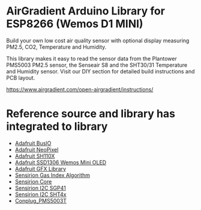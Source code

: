 AirGradient Arduino Library for ESP8266 (Wemos D1 MINI)
=====================================================================================================

Build your own low cost air quality sensor with optional display measuring PM2.5, CO2, Temperature and Humidity. 

This library makes it easy to read the sensor data from the Plantower PMS5003 PM2.5 sensor, the Senseair S8 and the SHT30/31 Temperature and Humidity sensor. Visit our DIY section for detailed build instructions and PCB layout.

https://www.airgradient.com/open-airgradient/instructions/


# Reference source and library has integrated to library

- [Adafruit BusIO](https://github.com/adafruit/Adafruit_BusIO)
- [Adafruit NeoPixel](https://github.com/adafruit/Adafruit_NeoPixel)
- [Adafruit SH110X](https://github.com/adafruit/Adafruit_SH110X)
- [Adafruit SSD1306 Wemos Mini OLED](https://github.com/stblassitude/Adafruit_SSD1306_Wemos_OLED)
- [Adafruit GFX Library](https://github.com/adafruit/Adafruit-GFX-Library)
- [Sensirion Gas Index Algorithm](https://github.com/Sensirion/arduino-gas-index-algorithm)
- [Sensirion Core](https://github.com/Sensirion/arduino-core/)
- [Sensirion I2C SGP41](https://github.com/Sensirion/arduino-i2c-sgp41)
- [Sensirion I2C SHT4x](https://github.com/Sensirion/arduino-i2c-sht4x)
- [Conplug_PMS5003T](https://github.com/Conplug/Conplug_PMS5003T/)

